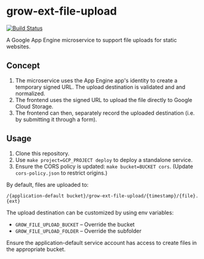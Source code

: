 # grow-ext-file-upload

[![Build Status](https://travis-ci.org/grow/grow-ext-file-upload.svg?branch=master)](https://travis-ci.org/grow/grow-ext-file-upload)

A Google App Engine microservice to support file uploads for static websites.

## Concept

1. The microservice uses the App Engine app's identity to create a temporary signed URL. The upload destination is validated and and normalized.
1. The frontend uses the signed URL to upload the file directly to Google Cloud Storage.
1. The frontend can then, separately record the uploaded destination (i.e. by submitting it through a form).

## Usage

1. Clone this repository.
1. Use `make project=GCP_PROJECT deploy` to deploy a standalone service.
1. Ensure the CORS policy is updated: `make bucket=BUCKET cors`. (Update `cors-policy.json` to restrict origins.)

By default, files are uploaded to:

```
/{application-default bucket}/grow-ext-file-upload/{timestamp}/{file}.{ext}
```

The upload destination can be customized by using env variables:

- `GROW_FILE_UPLOAD_BUCKET` – Override the bucket
- `GROW_FILE_UPLOAD_FOLDER` – Override the subfolder

Ensure the application-default service account has access to create files in the appropriate bucket.
